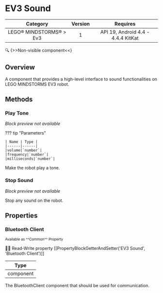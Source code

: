 # EV3 Sound

| Category | Version | Requires |
|:--------:|:-------:|:--------:|
|LEGO® MINDSTORMS® > Ev3|1|API 19, Android 4.4 - 4.4.4 KitKat|

:mag: {>>Non-visible component<<}

## Overview

A component that provides a high-level interface to sound functionalities on LEGO MINDSTORMS EV3 robot.

## Methods

### Play Tone

_Block preview not available_

??? tip "Parameters"

    | Name | Type |
    |------|------|
    |volume|`number`|
    |frequency|`number`|
    |milliseconds|`number`|


Make the robot play a tone.

### Stop Sound

_Block preview not available_

Stop any sound on the robot.

## Properties

### Bluetooth Client

<small>Available as ^^Common^^ Property</small>

:eyes::pencil: Read-Write property
[[PropertyBlockGetterAndSetter('EV3 Sound', 'Bluetooth Client')]]

| Type |
|:----:|
|component|

The BluetoothClient component that should be used for communication.